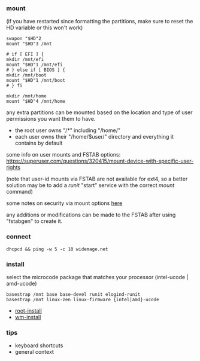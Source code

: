 ### mount

(if you have restarted since formatting the partitions, make sure to reset the HD variable or this won't work)

```
swapon "$HD"2
mount "$HD"3 /mnt

# if [ EFI ] {
mkdir /mnt/efi
mount "$HD"1 /mnt/efi
# } else if [ BIOS ] {
mkdir /mnt/boot
mount "$HD"1 /mnt/boot
# } fi

mkdir /mnt/home
mount "$HD"4 /mnt/home
```

any extra partitions can be mounted based on the location and type of user permissions you want them to have.

* the root user owns "/\*" including "/home/" 
* each user owns their "/home/$user/" directory and everything it contains by default

some info on user mounts and FSTAB options:<br>
https://superuser.com/questions/320415/mount-device-with-specific-user-rights

(note that user-id mounts via FSTAB are not available for ext4, so a better solution may be to add a _runit_ "start" service with the correct _mount_ command)

some notes on security via mount options [here](https://wiki.archlinux.org/title/Security#Mount_options)

any additions or modifications can be made to the FSTAB after using "fstabgen" to create it.

### connect
```
dhcpcd && ping -w 5 -c 10 widemage.net
```
### install

select the microcode package that matches your processor (intel-ucode | amd-ucode)

```
basestrap /mnt base base-devel runit elogind-runit 
basestrap /mnt linux-zen linux-firmware {intel|amd}-ucode
```
* [root-install](/src/root-install.packages)
* [wm-install](/src/wm-install.packages)

### tips

* keyboard shortcuts
* general context
